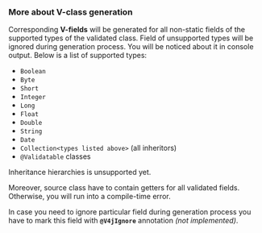 ### More about V-class generation
Corresponding **V-fields** will be generated for all non-static fields of the supported types of the validated class. Field of unsupported types will be ignored during generation process. You will be noticed about it in console output. Below is a list of supported types:
- `Boolean`
- `Byte`
- `Short`
- `Integer`
- `Long`
- `Float`
- `Double`
- `String`
- `Date`
- `Collection<types listed above>` (all inheritors)
- `@Validatable` classes

Inheritance hierarchies is unsupported yet.

Moreover, source class have to contain getters for all validated fields. Otherwise, you will run into a compile-time error.

In case you need to ignore particular field during generation process you have to mark this field with **`@V4jIgnore`** annotation *(not implemented)*.
